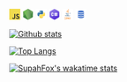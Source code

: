 <code><img height="20" src="https://raw.githubusercontent.com/github/explore/80688e429a7d4ef2fca1e82350fe8e3517d3494d/topics/javascript/javascript.png"></code>
<code><img height="20" src="https://raw.githubusercontent.com/github/explore/80688e429a7d4ef2fca1e82350fe8e3517d3494d/topics/nodejs/nodejs.png"></code>
<code><img height="20" src="https://raw.githubusercontent.com/github/explore/80688e429a7d4ef2fca1e82350fe8e3517d3494d/topics/python/python.png"></code>
<code><img height="20" src="https://raw.githubusercontent.com/github/explore/80688e429a7d4ef2fca1e82350fe8e3517d3494d/topics/csharp/csharp.png"></code>
<code><img height="20" src="https://raw.githubusercontent.com/github/explore/80688e429a7d4ef2fca1e82350fe8e3517d3494d/topics/java/java.png"></code>
<code><img height="20" src="https://raw.githubusercontent.com/github/explore/80688e429a7d4ef2fca1e82350fe8e3517d3494d/topics/sql/sql.png"></code>

[![Github stats](https://supahfox-github-stats.vercel.app/api?username=SupahFox&show_icons=true&theme=dark&include_all_commits=true&count_private=true)](https://github.com/SupahFox/github-readme-stats)

[![Top Langs](https://supahfox-github-stats.vercel.app/api/top-langs/?username=SupahFox&theme=dark&layout=donut)](https://github.com/SupahFox/github-readme-stats)

[![SupahFox's wakatime stats](https://supahfox-github-stats.vercel.app/api/wakatime?username=supahfox&theme=dark&layout=compact)](https://github.com/SupahFox/github-readme-stats)
